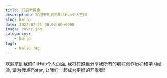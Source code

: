 ```yaml
---
title: 开启新篇章
description: 欢迎来到我的GitHub个人空间
slug: hello
date: 2023-07-21 00:00:00+0000
image: cover.jpg
categories:
    - hello
tags:
    - hello Tag
---
```


欢迎来到我的GitHub个人页面, 我将在这里分享我所有的编程创作历程和学习经验, 请为我点亮star, 让我们一起成为更好的开发者!